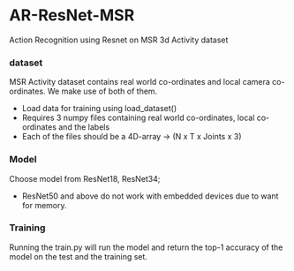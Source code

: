 # AR-ResNet-MSR
Action Recognition using Resnet on MSR 3d Activity dataset

### dataset
MSR Activity dataset contains real world co-ordinates and local camera co-ordinates. We make use of both of them.

- Load data for training using load_dataset()
- Requires 3 numpy files containing real world co-ordinates, local co-ordinates and the labels
- Each of the files should be a 4D-array -> (N x T x Joints x 3)

### Model
Choose model from ResNet18, ResNet34;
- ResNet50 and above do not work with embedded devices due to want for memory.

### Training
Running the train.py will run the model and return the top-1 accuracy of the model on the test and the training set.
